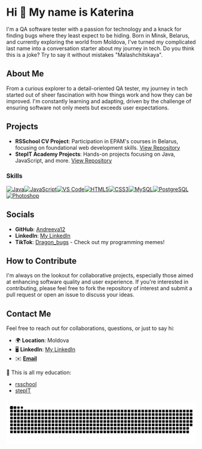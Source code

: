 Hi 👋 My name is Katerina
=========================
I'm a QA software tester with a passion for technology and a knack for finding bugs where they least expect to be hiding. Born in Minsk, Belarus, and currently exploring the world from Moldova, I've turned my complicated last name into a conversation starter about my journey in tech. Do you think this is a joke? Try to say it without mistakes "Malashchitskaya".

## About Me

From a curious explorer to a detail-oriented QA tester, my journey in tech started out of sheer fascination with how things work and how they can be improved. I'm constantly learning and adapting, driven by the challenge of ensuring software not only meets but exceeds user expectations.

## Projects

- **RSSchool CV Project**: Participation in EPAM's courses in Belarus, focusing on foundational web development skills. [View Repository](https://github.com/Andreeva12/rsschool-cv)
- **StepIT Academy Projects**: Hands-on projects focusing on Java, JavaScript, and more. [View Repository](https://github.com/Andreeva12/stepIT)


### Skills

<p align="left">
<a href="https://www.oracle.com/java/" target="_blank" rel="noreferrer"><img src="https://raw.githubusercontent.com/danielcranney/readme-generator/main/public/icons/skills/java-colored.svg" width="36" height="36" alt="Java" /></a><a href="https://developer.mozilla.org/en-US/docs/Web/JavaScript" target="_blank" rel="noreferrer"><img src="https://raw.githubusercontent.com/danielcranney/readme-generator/main/public/icons/skills/javascript-colored.svg" width="36" height="36" alt="JavaScript" /></a><a href="https://code.visualstudio.com/" target="_blank" rel="noreferrer"><img src="https://raw.githubusercontent.com/danielcranney/readme-generator/main/public/icons/skills/visualstudiocode.svg" width="36" height="36" alt="VS Code" /></a><a href="https://developer.mozilla.org/en-US/docs/Glossary/HTML5" target="_blank" rel="noreferrer"><img src="https://raw.githubusercontent.com/danielcranney/readme-generator/main/public/icons/skills/html5-colored.svg" width="36" height="36" alt="HTML5" /></a><a href="https://www.w3.org/TR/CSS/#css" target="_blank" rel="noreferrer"><img src="https://raw.githubusercontent.com/danielcranney/readme-generator/main/public/icons/skills/css3-colored.svg" width="36" height="36" alt="CSS3" /></a><a href="https://www.mysql.com/" target="_blank" rel="noreferrer"><img src="https://raw.githubusercontent.com/danielcranney/readme-generator/main/public/icons/skills/mysql-colored.svg" width="36" height="36" alt="MySQL" /></a><a href="https://www.postgresql.org/" target="_blank" rel="noreferrer"><img src="https://raw.githubusercontent.com/danielcranney/readme-generator/main/public/icons/skills/postgresql-colored.svg" width="36" height="36" alt="PostgreSQL" /></a><a href="https://www.adobe.com/uk/products/photoshop.html" target="_blank" rel="noreferrer"><img src="https://raw.githubusercontent.com/danielcranney/readme-generator/main/public/icons/skills/photoshop-colored.svg" width="36" height="36" alt="Photoshop" /></a>
</p>


## Socials

- **GitHub**: [Andreeva12](https://www.github.com/Andreeva12)
- **LinkedIn**: [My LinkedIn](http://www.linkedin.com/in/katsiaryna-malashchytskaya-741a40300)
- **TikTok**: [Dragon_bugs](https://www.tiktok.com/@dragon_bugs?_t=8lOMQB47gHO&_r=1) - Check out my programming memes!


## How to Contribute

I'm always on the lookout for collaborative projects, especially those aimed at enhancing software quality and user experience. If you're interested in contributing, please feel free to fork the repository of interest and submit a pull request or open an issue to discuss your ideas.


## Contact Me

Feel free to reach out for collaborations, questions, or just to say hi:

- 🌍  **Location**: Moldova
- 🖥️  **LinkedIn**: [My LinkedIn](http://www.linkedin.com/in/katsiaryna-malashchytskaya-741a40300)
- ✉️  **[Email](mailto:375447522509gercog@gmail.com)**



🔭 This is all my education:
- [rsschool](https://github.com/Andreeva12/rsschool-cv)
- [stepIT](https://github.com/Andreeva12/stepIT)









### 

<picture>
  <source media="(prefers-color-scheme: dark)" srcset="https://raw.githubusercontent.com/platane/platane/output/github-contribution-grid-snake-dark.svg">
  <source media="(prefers-color-scheme: light)" srcset="https://raw.githubusercontent.com/platane/platane/output/github-contribution-grid-snake.svg">
  <img alt="github contribution grid snake animation" src="https://raw.githubusercontent.com/platane/platane/output/github-contribution-grid-snake.svg">
</picture>

